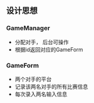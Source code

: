 ## 设计思想

### GameManager

- 分配对手， 后台可操作
- 根据id返回对应的GameForm

### GameForm

- 两个对手的平台
- 记录该两名对手的所有比赛信息
- 每次录入两名输入信息


